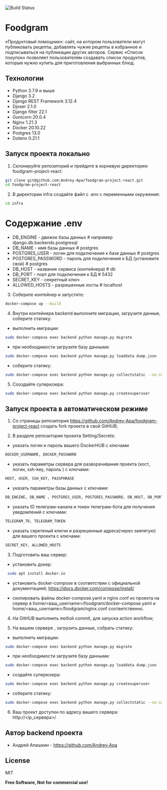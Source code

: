 ![Build Status](https://github.com/Andrey-Apa/foodgram-project-react/actions/workflows/foodgram_main.yml/badge.svg)

# Foodgram

«Продуктовый помощник»: сайт, на котором пользователи могут публиковать рецепты, добавлять чужие рецепты в избранное и подписываться на публикации других авторов. Сервис «Список покупок» позволяет пользователям создавать список продуктов, которые нужно купить для приготовления выбранных блюд.

## Технологии
- Python 3.7.9 и выше
- Django 3.2
- Django REST Framework 3.12.4
- Djoser 2.1.0
- Django filter 22.1
- Gunicorn 20.0.4
- Nginx 1.21.3
- Docker 20.10.22
- Postgres 13.0
- Dotenv 0.21.1

## Запуск проекта локально
1. Склонируйте репозиторий и прейдите в корневую директорию foodgram-project-react:
```bash
git clone git@github.com:Andrey-Apa/foodgram-project-react.git
cd foodgram-project-react
```
2. В директории infra создайте файл с .env с переменными окружения:
```bash
cd infra
```
# Содержание .env 
- DB_ENGINE - движок базы данных # например django.db.backends.postgresql
- DB_NAME - имя базы данных # postgres
- POSTGRES_USER - логин для подключения к базе данных # postgres
- POSTGRES_PASSWORD - пароль для подключения к БД (установите свой) # postgres
- DB_HOST - название сервиса (контейнера) # db
- DB_PORT - порт для подключения к БД # 5432
- SECRET_KEY - секретный ключ
- ALLOWED_HOSTS - разрешенные хосты # localhost

3. Соберите контейнер и запустите:
```bash
docker-compose up --build
```
4. Внутри контейнера backend выполните миграции, загрузите данные, соберите статику:
- выполнить миграции:
```bash
sudo docker-compose exec backend python manage.py migrate
```
- при необходимости загрузите базу данными:
```bash
sudo docker-compose exec backend python manage.py loaddata dump.json
```
- соберите статику:
```bash
sudo docker-compose exec backend python manage.py collectstatic --no-input
```
5. Сооздайте суперюзера:
```bash
sudo docker-compose exec backend python manage.py createsuperuser
```
## Запуск проекта в автоматическом режиме
1. Со страницы репозитория https://github.com/Andrey-Apa/foodgram-project-react создать fork проекта в свой GitHUB;

2. В разделе репозитория проекта Setting/Secrets:
- указать логин и пароль вашего DockerHUB с ключами
```bash
DOCKER_USERNAME, DOCKER_PASSWORD
```
- указать параметры сервера для разворачивания проекта (хост, логин, ssh-key, пароль ) с ключами:
```bash
HOST, USER, SSH_KEY, PASSPHRASE
```
- указать параметры базы данных с ключами:
```bash
DB_ENGINE, DB_NAME , POSTGRES_USER, POSTGRES_PASSWORD, DB_HOST, DB_PORT
```
- указать ID телеграм-канала и токен телеграм-бота для получения уведомлений с ключами:
```bash
TELEGRAM_TO, TELEGRAM_TOKEN
```
- указать серктеный ключи и разрешенные адреса(через заяпятую) для вашего проекта с ключами:
```bash
SECRET_KEY, ALLOWED_HOSTS
```
3. Подготовить ваш сервер:
- установить докер:
```bash
 sudo apt install docker.io
 ```
- установить docker-compose в соответствии с официальной документацией;
https://docs.docker.com/compose/install/

- cкопировать файлы docker-compose.yaml и nginx.conf из проекта на сервер в home/<ваш_username>/foodgram/docker-compose.yaml и home/<ваш_username>/foodgram/nginx.conf соответственно.

4. На GitHUB выполнить любой commit, для запуска action workflow;

5. На вашем сервере , загрузить данные, собрать статику:
- выполнить миграции:
```bash
sudo docker-compose exec backend python manage.py migrate
```
- при необходимости загрузите базу данными:
```bash
sudo docker-compose exec backend python manage.py loaddata dump.json
```
- создайте суперюзера:
```bash
sudo docker-compose exec backend python manage.py createsuperuser
```
- соберите статику:
```bash
sudo docker-compose exec backend python manage.py collectstatic --no-input
```

6. Ваш проект доступен по адресу вашего сервера:
http://<ip_сервера>/


## Автор backend проекта 
- Андрей Апашкин - https://github.com/Andrey-Apa

## License

MIT

**Free Software, Not for commercial use!**
